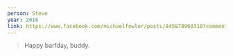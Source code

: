 ```yaml
---
person: Steve
year: 2016
link: https://www.facebook.com/michaelfowler/posts/845878960310?comment_id=846199622700&comment_tracking=%7B%22tn%22%3A%22R%22%7D
---
```

> Happy barfday, buddy.

